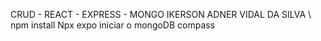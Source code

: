 CRUD - REACT - EXPRESS - MONGO 
IKERSON ADNER VIDAL DA SILVA
\\
npm install
Npx expo
iniciar o mongoDB compass
